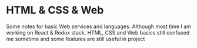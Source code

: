 # HTML & CSS & Web
Some notes for basic Web services and languages. Although most time I am working on React & Redux stack, HTML, CSS and Web basics still confused me sometime and some features are still useful in project